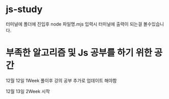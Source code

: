 # js-study

터미널에 폴더에 진입후 node 파일명.mjs 입력시 터미널에 출력이 되는걸 볼수있습니다.

# 부족한 알고리즘 및 Js 공부를 하기 위한 공간

12월 12일 1Week 풀이후 강의 공부 추가로 업데이트 해야함

12월 13일 2Week 시작
